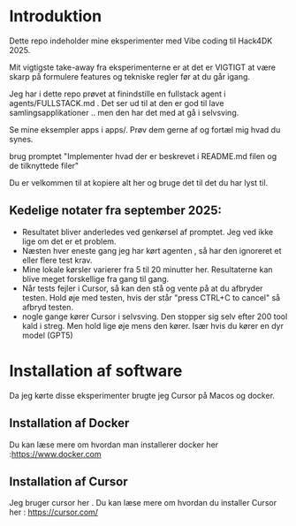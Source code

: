 
# Introduktion

Dette repo indeholder mine eksperimenter med Vibe coding til Hack4DK 2025.

Mit vigtigste take-away fra eksperimenterne er at det er VIGTIGT at være skarp på formulere features og tekniske regler før at du går igang.

Jeg har i dette repo prøvet at finindstille en fullstack agent i agents/FULLSTACK.md . Det ser ud til at den er god til lave samlingsapplikationer .. men den har det med at gå i selvsving.

Se mine eksempler apps i apps/. Prøv dem gerne af og fortæl mig hvad du synes.

brug promptet "Implementer hvad der er beskrevet i README.md filen og de tilknyttede filer"


Du er velkommen til at kopiere alt her og bruge det til det du har lyst til. 


## Kedelige notater fra september 2025:

- Resultatet bliver anderledes ved genkørsel af promptet. Jeg ved ikke lige om det er et problem.
- Næsten hver eneste gang jeg har kørt agenten , så har den ignoreret et eller flere test krav.
- Mine lokale kørsler varierer fra 5 til 20 minutter her. Resultaterne kan blive meget forskellige fra gang til gang.
- Når tests fejler i Cursor, så kan den stå og vente på at du afbryder testen. Hold øje med testen, hvis der står "press CTRL+C to cancel"  så afbryd testen.
- nogle gange kører Cursor i selvsving. Den stopper sig selv efter 200 tool kald i streg. Men hold lige øje mens den kører. Især hvis du kører en dyr model (GPT5)


# Installation af software

Da jeg kørte disse eksperimenter brugte jeg Cursor på Macos og docker. 

## Installation af Docker
Du kan læse mere om hvordan man installerer docker her :https://www.docker.com

## Installation af Cursor 
Jeg bruger cursor her . Du kan læse mere om hvordan du installer  Cursor her : https://cursor.com/


